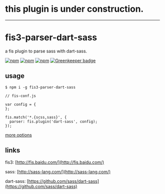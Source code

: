 # this plugin is under construction.

-------------------
# fis3-parser-dart-sass 

a fis plugin to parse sass with dart-sass.

[![npm](https://img.shields.io/npm/v/fis3-parser-dart-sass.svg?style=flat-square)](https://www.npmjs.com/package/fis3-parser-dart-sass) 
[![npm](https://img.shields.io/npm/dt/fis3-parser-dart-sass.svg?style=flat-square)](https://www.npmjs.com/package/fis3-parser-dart-sass) 
[![npm](https://img.shields.io/npm/dm/fis3-parser-dart-sass.svg?style=flat-square)](https://www.npmjs.com/package/fis3-parser-dart-sass) [![Greenkeeper badge](https://badges.greenkeeper.io/fisker/fis3-parser-dart-sass.svg)](https://greenkeeper.io/)


## usage

    $ npm i -g fis3-parser-dart-sass

```
// fis-conf.js

var config = {
}; 

fis.match('*.{scss,sass}', {
  parser: fis.plugin('dart-sass', config);
});
```

[more options](https://github.com/sass/dart-sass)

## links
fis3: [http://fis.baidu.com/](http://fis.baidu.com/)

sass: [http://sass-lang.com/](http://sass-lang.com/)

dart-sass: [https://github.com/sass/dart-sass](https://github.com/sass/dart-sass)
